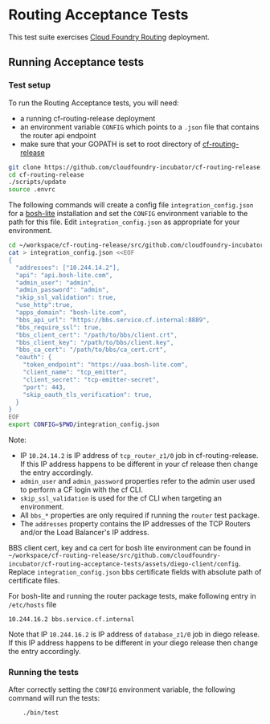 # Routing Acceptance Tests

This test suite exercises [Cloud Foundry Routing](https://github.com/cloudfoundry-incubator/cf-routing-release) deployment.

## Running Acceptance tests

### Test setup

To run the Routing Acceptance tests, you will need:
- a running cf-routing-release deployment
- an environment variable `CONFIG` which points to a `.json` file that contains the router api endpoint
- make sure that your GOPATH is set to root directory of [cf-routing-release](https://github.com/cloudfoundry-incubator/cf-routing-release) 
```bash
git clone https://github.com/cloudfoundry-incubator/cf-routing-release.git
cd cf-routing-release
./scripts/update
source .envrc
```

The following commands will create a config file `integration_config.json` for a [bosh-lite](https://github.com/cloudfoundry/bosh-lite) installation and set the `CONFIG` environment variable to the path for this file. Edit `integration_config.json` as appropriate for your environment.


```bash
cd ~/workspace/cf-routing-release/src/github.com/cloudfoundry-incubator/cf-routing-acceptance-tests/
cat > integration_config.json <<EOF
{
  "addresses": ["10.244.14.2"],
  "api": "api.bosh-lite.com",
  "admin_user": "admin",
  "admin_password": "admin",
  "skip_ssl_validation": true,
  "use_http":true,
  "apps_domain": "bosh-lite.com",
  "bbs_api_url": "https://bbs.service.cf.internal:8889",
  "bbs_require_ssl": true,
  "bbs_client_cert": "/path/to/bbs/client.crt",
  "bbs_client_key": "/path/to/bbs/client.key",
  "bbs_ca_cert": "/path/to/bbs/ca_cert.crt",
  "oauth": {
    "token_endpoint": "https://uaa.bosh-lite.com",
    "client_name": "tcp_emitter",
    "client_secret": "tcp-emitter-secret",
    "port": 443,
    "skip_oauth_tls_verification": true,
  }
}
EOF
export CONFIG=$PWD/integration_config.json
```

Note:
- IP `10.24.14.2` is IP address of `tcp_router_z1/0` job in cf-routing-release. If this IP address happens to be different in your cf release then change the entry accordingly.
- `admin_user` and `admin_password` properties refer to the admin user used to perform a CF login with the cf CLI.
- `skip_ssl_validation` is used for the cf CLI when targeting an environment.
- All `bbs_*` properties are only required if running the `router` test package.
- The `addresses` property contains the IP addresses of the TCP Routers and/or the Load Balancer's IP address.

BBS client cert, key and ca cert for bosh lite environment can be found in `~/workspace/cf-routing-release/src/github.com/cloudfoundry-incubator/cf-routing-acceptance-tests/assets/diego-client/config`. Replace `integration_config.json` bbs certificate fields with absolute path of certificate files.

For bosh-lite and running the router package tests, make following entry in `/etc/hosts` file
```
10.244.16.2 bbs.service.cf.internal
```
Note that IP `10.244.16.2` is IP address of `database_z1/0` job in diego release. If this IP address happens to be different in your diego release then change the entry accordingly.

### Running the tests

After correctly setting the `CONFIG` environment variable, the following command will run the tests:

```
    ./bin/test
```
